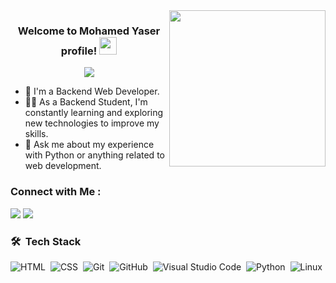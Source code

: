 
<img width="250" align="right" src="https://c.tenor.com/_DOBjnGspYAAAAAM/code-coding.gif">

<h3 align="center">
  Welcome to Mohamed Yaser profile!
  <img src="https://media.giphy.com/media/hvRJCLFzcasrR4ia7z/giphy.gif" width="28">
</h3>

<!-- Typing SVG by DenverCoder1 - https://github.com/DenverCoder1/readme-typing-svg -->
<p align="center">
  <a href="https://github.com/DenverCoder1/readme-typing-svg"><img src="https://readme-typing-svg.herokuapp.com/?lines=Back-End%20web%20developer;Always%20learning%20new%20things&font=Fira%20Code&center=true&width=440&height=45&color=f75c7e&vCenter=true&size=22"></a>
</p> 

- 🏢 I'm a Backend Web Developer.
- 👨‍💻 As a Backend Student, I'm constantly learning and exploring new technologies to improve my skills.
- 💬 Ask me about my experience with Python or anything related to web development.



### Connect with Me :

<a href="https://www.linkedin.com/in/mohamed-yaser-2a30b2338" target="_blank"><img src="https://img.shields.io/badge/-Mohamed%20Yaser-0077B5?style=for-the-badge&logo=Linkedin&logoColor=white"/></a>
<a href="https://t.me/Bo_Yaser1" target="_blank"><img src="https://img.shields.io/badge/-Mohamed%20Yaser-0077B5?style=for-the-badge&logo=Telegram&logoColor=white"/></a>



### 🛠 &nbsp;Tech Stack
![HTML](https://img.shields.io/badge/HTML-e34c26?style=flat&logo=html5&logoColor=white)&nbsp;
![CSS](https://img.shields.io/badge/CSS-563d7c?&style=flat&logo=css3&logoColor=white)&nbsp;
![Git](https://img.shields.io/badge/Git-F05032?logo=git&logoColor=fff)&nbsp;
![GitHub](https://img.shields.io/badge/GitHub-%23121011.svg?logo=github&logoColor=white)&nbsp;
![Visual Studio Code](https://custom-icon-badges.demolab.com/badge/Visual%20Studio%20Code-0078d7.svg?logo=vsc&logoColor=white)&nbsp;
![Python](https://img.shields.io/badge/Python-3776AB?style=flat&logo=python&logoColor=white)&nbsp;
![Linux](https://img.shields.io/badge/Linux-FCC624?logo=linux&logoColor=black)&nbsp;


